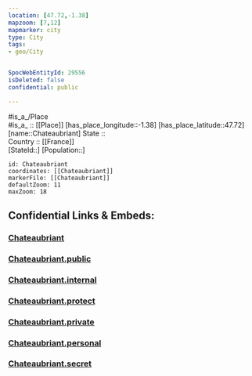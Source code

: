 ```yaml
---
location: [47.72,-1.38] 
mapzoom: [7,12] 
mapmarker: city 
type: City
tags:
- geo/City


SpocWebEntityId: 29556
isDeleted: false
confidential: public

---
```

#is_a_/Place  
#is_a_ :: [[Place]] 
[has_place_longitude::-1.38] 
[has_place_latitude::47.72] 
[name::Chateaubriant] 
State ::  
Country :: [[France]]  
[StateId::] 
[Population::] 



```leaflet
id: Chateaubriant
coordinates: [[Chateaubriant]] 
markerFile: [[Chateaubriant]] 
defaultZoom: 11 
maxZoom: 18
```


## Confidential Links & Embeds: 

### [Chateaubriant](/_Standards/Earth/Continent/Europe/Europe~West/France/regions~France/Pays_de_la_Loire/departments~Pays_de_la_Loire/Loire-Atlantique/communes~Loire-Atlantique/Châteaubriant/cities~Châteaubriant/Chateaubriant.md) 

### [Chateaubriant.public](/_public/Earth/Continent/Europe/Europe~West/France/regions~France/Pays_de_la_Loire/departments~Pays_de_la_Loire/Loire-Atlantique/communes~Loire-Atlantique/Châteaubriant/cities~Châteaubriant/Chateaubriant.public.md) 

### [Chateaubriant.internal](/_internal/Earth/Continent/Europe/Europe~West/France/regions~France/Pays_de_la_Loire/departments~Pays_de_la_Loire/Loire-Atlantique/communes~Loire-Atlantique/Châteaubriant/cities~Châteaubriant/Chateaubriant.internal.md) 

### [Chateaubriant.protect](/_protect/Earth/Continent/Europe/Europe~West/France/regions~France/Pays_de_la_Loire/departments~Pays_de_la_Loire/Loire-Atlantique/communes~Loire-Atlantique/Châteaubriant/cities~Châteaubriant/Chateaubriant.protect.md) 

### [Chateaubriant.private](/_private/Earth/Continent/Europe/Europe~West/France/regions~France/Pays_de_la_Loire/departments~Pays_de_la_Loire/Loire-Atlantique/communes~Loire-Atlantique/Châteaubriant/cities~Châteaubriant/Chateaubriant.private.md) 

### [Chateaubriant.personal](/_personal/Earth/Continent/Europe/Europe~West/France/regions~France/Pays_de_la_Loire/departments~Pays_de_la_Loire/Loire-Atlantique/communes~Loire-Atlantique/Châteaubriant/cities~Châteaubriant/Chateaubriant.personal.md) 

### [Chateaubriant.secret](/_secret/Earth/Continent/Europe/Europe~West/France/regions~France/Pays_de_la_Loire/departments~Pays_de_la_Loire/Loire-Atlantique/communes~Loire-Atlantique/Châteaubriant/cities~Châteaubriant/Chateaubriant.secret.md)

